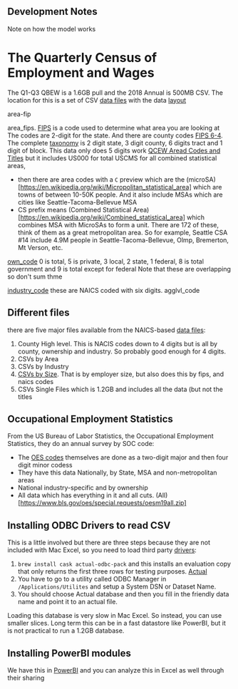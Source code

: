 ## Development Notes
Note on how the model works

# The Quarterly Census of Employment and Wages
The Q1-Q3 QBEW is a 1.6GB pull and the 2018 Annual is 500MB CSV. The location
for this is a set of CSV [data
files](https://www.bls.gov/cew/downloadable-data-files.htm) with the data
[layout](https://data.bls.gov/cew/doc/layouts/csv_quarterly_layout.htm)

area-fip


area_fips.
[FIPS](https://en.wikipedia.org/wiki/Federal_Information_Processing_Standard_state_code)
is a code used to determine what area you are looking at The codes are 2-digit
for the state. And there are county codes [FIPS
6-4](https://en.wikipedia.org/wiki/FIPS_county_code). The complete [taxonomy](https://www.policymap.com/2012/08/tips-on-fips-a-quick-guide-to-geographic-place-codes-part-iii/) is 2
digit state, 3 digit county, 6 digits tract and 1 digit of block. This data only
does 5 digits work [QCEW Aread Codes and
Titles](https://data.bls.gov/cew/doc/titles/area/area_titles.htm) but it
includes US000 for total USCMS for all combined statistical areas,
-  then there are area codes with a `C` preview which are the
(microSA)[https://en.wikipedia.org/wiki/Micropolitan_statistical_area] which are
towns of between 10-50K people. And it also include MSAs which are cities like
Seattle-Tacoma-Bellevue MSA
- CS prefix means (Combined Statistical
  Area)[https://en.wikipedia.org/wiki/Combined_statistical_area] which combines
MSA with MicroSAs to form a unit. There are 172 of these, think of them as a
great metropolitan area. So for example, Seattle CSA #14 include 4.9M people in
Seattle-Tacoma-Bellevue, Olmp, Bremerton, Mt Verson, etc.

[own_code](https://data.bls.gov/cew/doc/titles/ownership/ownership_titles.htm)
0 is total, 5 is private, 3 local, 2 state, 1 federal, 8 is total government and
9 is total except for federal Note that these are overlapping so don't sum thme

[industry_code](https://data.bls.gov/cew/doc/titles/industry/industry_titles.htm) these are NAICS coded with six digits.
agglvl_code

## Different files

there are five major files available from the NAICS-based [data
files](https://www.bls.gov/cew/downloadable-data-files.htm):

1. County High level. This is NACIS codes down to 4 digits but is all by county,
   ownership and industry. So probably good enough for 4 digits.
2. CSVs by Area
3. CSVs by Industry
5. [CSVs by Size](https://data.bls.gov/cew/doc/layouts/csv_quarterly_layout.htm). That is by employer size, but also does this by fips, and naics
   codes
4. CSVs Single Files which is 1.2GB and includes all the data (but not the
   titles

## Occupational Employment Statistics
From the US Bureau of Labor Statistics, the Occupational Employment Statistics,
they do an annual survey by SOC code:

- The [OES codes](https://www.bls.gov/oes/current/oes_stru.htm) themselves are done as a two-digit major and then four digit minor
  codess
- They have this data Nationally, by State, MSA and non-metropolitan areas
- National industry-specific and by ownership
- All data which has everything in it and all cuts.
  (All)[https://www.bls.gov/oes/special.requests/oesm19all.zip]

## Installing ODBC Drivers to read CSV
This is a little involved but there are three steps because they are not
included with Mac Excel, so you need to load third party
[drivers](https://support.office.com/en-us/article/odbc-drivers-that-are-compatible-with-excel-for-mac-9fa6bc7f-d19e-4f7f-9be4-92e85c77d712?ui=en-US&rs=en-US&ad=US):

1. `brew install cask actual-odbc-pack` and this installs an evaluation copy
   that only returns the first three rows for testing purposes.
[Actual](http://www.actualtech.com/readme.php)
2. You have to go to a utility called ODBC Manager in `/Applications/Utilites`
   and setup a System DSN or Dataset Name.
3. You should choose Actual database and then you fill in the friendly data name
   and point it to an actual file.

Loading this database is very slow in Mac Excel. So instead, you can use smaller
slices. Long term this can be in a fast datastore like PowerBI, but it is not
practical to run a 1.2GB database.

## Installing PowerBI modules
We have this in
[PowerBI](https://docs.microsoft.com/en-us/power-bi/collaborate-share/service-analyze-in-excel) and you can analyze this in Excel as well through their
sharing
